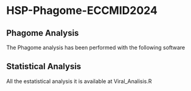 # HSP-Phagome-ECCMID2024

## Phagome Analysis

The Phagome analysis has been performed with the following software


## Statistical Analysis

All the estatistical analysis it is available at Viral_Analisis.R

